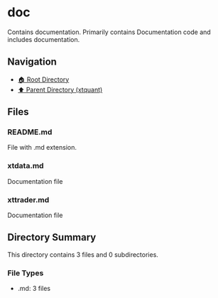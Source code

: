 # doc

Contains documentation. Primarily contains Documentation code and includes documentation.

## Navigation

* [🏠 Root Directory](../../README.md)
* [⬆️ Parent Directory (xtquant)](../README.md)

## Files

### README.md

File with .md extension.

### xtdata.md

Documentation file

### xttrader.md

Documentation file

## Directory Summary

This directory contains 3 files and 0 subdirectories.

### File Types

* .md: 3 files
